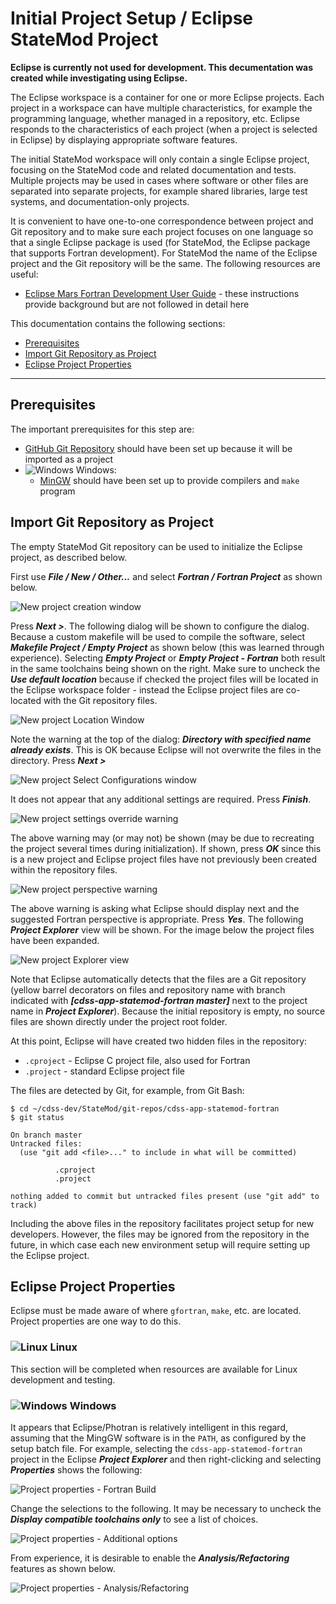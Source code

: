 # Initial Project Setup / Eclipse StateMod Project #

**Eclipse is currently not used for development.
This decumentation was created while investigating using Eclipse.**

The Eclipse workspace is a container for one or more Eclipse projects.
Each project in a workspace can have multiple characteristics, for example the programming language, whether managed in a repository, etc.
Eclipse responds to the characteristics of each project (when a project is selected in Eclipse) by displaying appropriate software features.

The initial StateMod workspace will only contain a single Eclipse project, focusing on the StateMod code and related documentation and tests.
Multiple projects may be used in cases where software or other files are separated into separate projects, for example shared libraries,
large test systems, and documentation-only projects.

It is convenient to have one-to-one correspondence between project and Git repository and to make sure each project focuses on one language
so that a single Eclipse package is used (for StateMod, the Eclipse package that supports Fortran development).
For StateMod the name of the Eclipse project and the Git repository will be the same.
The following resources are useful:

*   [Eclipse Mars Fortran Development User Guide](https://help.eclipse.org/mars/index.jsp?topic=%2Forg.eclipse.photran.doc.user%2Fhtml%2Fbasic%2FStartingNewProject.html) -
    these instructions provide background but are not followed in detail here

This documentation contains the following sections:

* [Prerequisites](#prerequisites)
* [Import Git Repository as Project](#import-git-repository-as-project)
* [Eclipse Project Properties](#eclipse-project-properties)

----------------

## Prerequisites ##

The important prerequisites for this step are:

* [GitHub Git Repository](github.md) should have been set up because it will be imported as a project
* ![Windows](../images/windows-32.ico) Windows:
    + [MinGW](../dev-env/machine.md) should have been set up to provide compilers and `make` program

## Import Git Repository as Project ##

The empty StateMod Git repository can be used to initialize the Eclipse project, as described below.

First use ***File / New / Other...*** and select ***Fortran / Fortran Project*** as shown below.

![New project creation window](eclipse-statemod-project-images/eclipse-new-fortran-project-1.png)

Press ***Next >***.  The following dialog will be shown to configure the dialog.
Because a custom makefile will be used to compile the software, select ***Makefile Project / Empty Project*** as shown below
(this was learned through experience).  Selecting ***Empty Project*** or ***Empty Project - Fortran*** both result in the
same toolchains being shown on the right.
Make sure to uncheck the ***Use default location*** because if checked the project files will be located
in the Eclipse workspace folder - instead the Eclipse project files are co-located with the Git repository files.

![New project Location Window](eclipse-statemod-project-images/eclipse-new-fortran-project-2.png)

Note the warning at the top of the dialog:  ***Directory with specified name already exists***.
This is OK because Eclipse will not overwrite the files in the directory.
Press ***Next >***

![New project Select Configurations window](eclipse-statemod-project-images/eclipse-new-fortran-project-3.png)

It does not appear that any additional settings are required.  Press ***Finish***.

![New project settings override warning](eclipse-statemod-project-images/eclipse-new-fortran-project-4.png)

The above warning may (or may not) be shown (may be due to recreating the project several times during initialization).
If shown, press ***OK*** since this is a new project and Eclipse project files have not previously been created within the repository files.

![New project perspective warning](eclipse-statemod-project-images/eclipse-new-fortran-project-5.png)

The above warning is asking what Eclipse should display next and the suggested Fortran perspective is appropriate.
Press ***Yes***.  The following ***Project Explorer*** view will be shown.
For the image below the project files have been expanded.

![New project Explorer view](eclipse-statemod-project-images/eclipse-new-fortran-project-6.png)

Note that Eclipse automatically detects that the files are a Git repository
(yellow barrel decorators on files and repository name with branch indicated with ***[cdss-app-statemod-fortran master]***
next to the project name in ***Project Explorer***).
Because the initial repository is empty, no source files are shown directly under the
project root folder.

At this point, Eclipse will have created two hidden files in the repository:

* `.cproject` - Eclipse C project file, also used for Fortran
* `.project` - standard Eclipse project file

The files are detected by Git, for example, from Git Bash:

```text
$ cd ~/cdss-dev/StateMod/git-repos/cdss-app-statemod-fortran
$ git status

On branch master
Untracked files:
  (use "git add <file>..." to include in what will be committed)

          .cproject
          .project

nothing added to commit but untracked files present (use "git add" to track)
```

Including the above files in the repository facilitates project setup for new developers.
However, the files may be ignored from the repository in the future,
in which case each new environment setup will require setting up the Eclipse project.

## Eclipse Project Properties ##

Eclipse must be made aware of where `gfortran`, `make`, etc. are located.
Project properties are one way to do this.

### ![Linux](../images/linux-32.png) Linux ##

This section will be completed when resources are available for Linux development and testing.

### ![Windows](../images/windows-32.ico) Windows ##

It appears that Eclipse/Photran is relatively intelligent in this regard, assuming that the MingGW software is in the `PATH`,
as configured by the setup batch file.
For example, selecting the `cdss-app-statemod-fortran` project in the Eclipse ***Project Explorer*** and then right-clicking
and selecting ***Properties*** shows the following:

![Project properties - Fortran Build](eclipse-statemod-project-images/eclipse-project-properties-fortran-build-tool-chain0.png)

Change the selections to the following.
It may be necessary to uncheck the ***Display compatible toolchains only*** to see a list of choices.

![Project properties - Additional options](eclipse-statemod-project-images/eclipse-project-properties-fortran-build-tool-chain.png)

From experience, it is desirable to enable the ***Analysis/Refactoring*** features as shown below.

![Project properties - Analysis/Refactoring](eclipse-statemod-project-images/eclipse-project-properties-analysis-refactoring.png)
